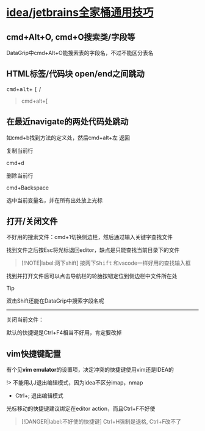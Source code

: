# [idea/jetbrains全家桶通用技巧](archive/IDE/idea)

## cmd+Alt+O, cmd+O搜索类/字段等

DataGrip中cmd+Alt+O能搜索表的字段名，不过不能区分表名

## HTML标签/代码块 open/end之间跳动

<kbd>cmd</kbd>+<kbd>alt</kbd>+ <kbd>[</kbd> / <kbd></kbd>

> cmd+alt+[

## 在最近navigate的两处代码处跳动

如cmd+b找到方法的定义处，然后cmd+alt+左 返回

<i class="fa fa-hashtag mytitle"></i>
复制当前行

cmd+d

<i class="fa fa-hashtag mytitle"></i>
删除当前行

cmd+Backspace

<i class="fa fa-hashtag mytitle"></i>
选中当前变量名，并在所有出处放上光标

## 打开/关闭文件

不好用的搜索文件：cmd+1切换侧边栏，然后通过输入关键字查找文件

找到文件之后按Esc将光标退回editor，缺点是只能查找当前目录下的文件

> [!NOTE|label:两下shift]
> 按两下<kbd>Shift</kbd> 和vscode一样好用的查找输入框

找到并打开文件后可以点击导航栏的轮胎按钮定位到侧边栏中文件所在处

> [!TIP]
> 双击Shift还能在DataGrip中搜索字段名呢

---

关闭当前文件：

默认的快捷键是Ctrl+F4相当不好用，肯定要改掉

## vim快捷键配置

有个见**vim emulator**的设置项，决定冲突的快捷键使用vim还是IDEA的

!> 不能用J,J退出编辑模式，因为idea不区分imap，nmap

- Ctrl+; 退出编辑模式

光标移动的快捷键建议绑定在editor action，而且Ctrl+F不好使

> [!DANGER|label:不好使的快捷键]
> Ctrl+H强制是退格, Ctrl+F改不了 
